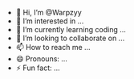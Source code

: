 - 👋 Hi, I’m @Warpzyy
- 👀 I’m interested in ...
- 🌱 I’m currently learning coding ...
- 💞️ I’m looking to collaborate on ...
- 📫 How to reach me ...
- 😄 Pronouns: ...
- ⚡ Fun fact: ...

<!---
Warpzyy/Warpzyy is a ✨ special ✨ repository because its `README.md` (this file) appears on your GitHub profile.
You can click the Preview link to take a look at your changes.
--->

